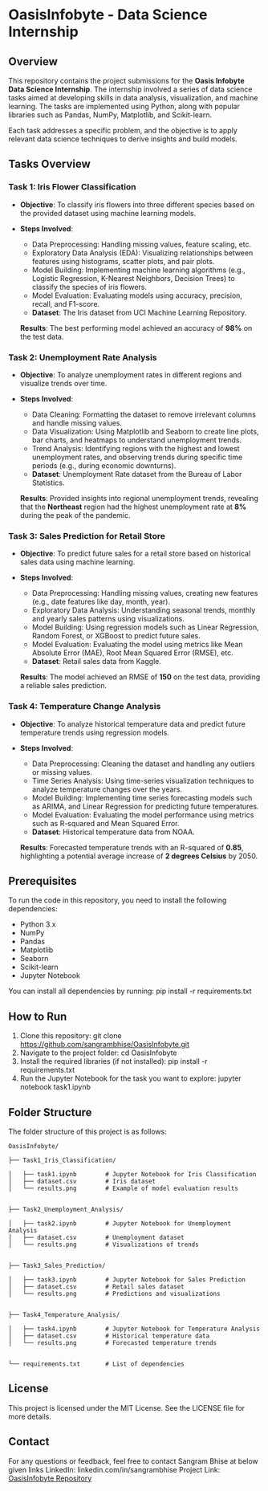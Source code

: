 # OasisInfobyte - Data Science Internship

## Overview
This repository contains the project submissions for the **Oasis Infobyte Data Science Internship**. The internship involved a series of data science tasks aimed at developing skills in data analysis, visualization, and machine learning. The tasks are implemented using Python, along with popular libraries such as Pandas, NumPy, Matplotlib, and Scikit-learn.

Each task addresses a specific problem, and the objective is to apply relevant data science techniques to derive insights and build models.

## Tasks Overview

### Task 1: Iris Flower Classification
- **Objective**: To classify iris flowers into three different species based on the provided dataset using machine learning models.
- **Steps Involved**:
  - Data Preprocessing: Handling missing values, feature scaling, etc.
  - Exploratory Data Analysis (EDA): Visualizing relationships between features using histograms, scatter plots, and pair plots.
  - Model Building: Implementing machine learning algorithms (e.g., Logistic Regression, K-Nearest Neighbors, Decision Trees) to classify the species of iris flowers.
  - Model Evaluation: Evaluating models using accuracy, precision, recall, and F1-score.
  - **Dataset**: The Iris dataset from UCI Machine Learning Repository.
  
  **Results**: The best performing model achieved an accuracy of **98%** on the test data.

### Task 2: Unemployment Rate Analysis
- **Objective**: To analyze unemployment rates in different regions and visualize trends over time.
- **Steps Involved**:
  - Data Cleaning: Formatting the dataset to remove irrelevant columns and handle missing values.
  - Data Visualization: Using Matplotlib and Seaborn to create line plots, bar charts, and heatmaps to understand unemployment trends.
  - Trend Analysis: Identifying regions with the highest and lowest unemployment rates, and observing trends during specific time periods (e.g., during economic downturns).
  - **Dataset**: Unemployment Rate dataset from the Bureau of Labor Statistics.
  
  **Results**: Provided insights into regional unemployment trends, revealing that the **Northeast** region had the highest unemployment rate at **8%** during the peak of the pandemic.

### Task 3: Sales Prediction for Retail Store
- **Objective**: To predict future sales for a retail store based on historical sales data using machine learning.
- **Steps Involved**:
  - Data Preprocessing: Handling missing values, creating new features (e.g., date features like day, month, year).
  - Exploratory Data Analysis: Understanding seasonal trends, monthly and yearly sales patterns using visualizations.
  - Model Building: Using regression models such as Linear Regression, Random Forest, or XGBoost to predict future sales.
  - Model Evaluation: Evaluating the model using metrics like Mean Absolute Error (MAE), Root Mean Squared Error (RMSE), etc.
  - **Dataset**: Retail sales data from Kaggle.
  
  **Results**: The model achieved an RMSE of **150** on the test data, providing a reliable sales prediction.

### Task 4: Temperature Change Analysis
- **Objective**: To analyze historical temperature data and predict future temperature trends using regression models.
- **Steps Involved**:
  - Data Preprocessing: Cleaning the dataset and handling any outliers or missing values.
  - Time Series Analysis: Using time-series visualization techniques to analyze temperature changes over the years.
  - Model Building: Implementing time series forecasting models such as ARIMA, and Linear Regression for predicting future temperatures.
  - Model Evaluation: Evaluating the model performance using metrics such as R-squared and Mean Squared Error.
  - **Dataset**: Historical temperature data from NOAA.
  
  **Results**: Forecasted temperature trends with an R-squared of **0.85**, highlighting a potential average increase of **2 degrees Celsius** by 2050.

## Prerequisites
To run the code in this repository, you need to install the following dependencies:

- Python 3.x
- NumPy
- Pandas
- Matplotlib
- Seaborn
- Scikit-learn
- Jupyter Notebook

You can install all dependencies by running:
pip install -r requirements.txt

## How to Run
1. Clone this repository:
git clone https://github.com/sangrambhise/OasisInfobyte.git
2. Navigate to the project folder:
cd OasisInfobyte
3. Install the required libraries (if not installed):
pip install -r requirements.txt
4. Run the Jupyter Notebook for the task you want to explore:
jupyter notebook task1.ipynb

## Folder Structure

The folder structure of this project is as follows:

```
OasisInfobyte/

├── Task1_Iris_Classification/

│   ├── task1.ipynb        # Jupyter Notebook for Iris Classification
│   ├── dataset.csv        # Iris dataset
│   └── results.png        # Example of model evaluation results


├── Task2_Unemployment_Analysis/

│   ├── task2.ipynb        # Jupyter Notebook for Unemployment Analysis
│   ├── dataset.csv        # Unemployment dataset
│   └── results.png        # Visualizations of trends


├── Task3_Sales_Prediction/

│   ├── task3.ipynb        # Jupyter Notebook for Sales Prediction
│   ├── dataset.csv        # Retail sales dataset
│   └── results.png        # Predictions and visualizations


├── Task4_Temperature_Analysis/

│   ├── task4.ipynb        # Jupyter Notebook for Temperature Analysis
│   ├── dataset.csv        # Historical temperature data
│   └── results.png        # Forecasted temperature trends


└── requirements.txt       # List of dependencies
```

## License
This project is licensed under the MIT License. See the LICENSE file for more details.

## Contact
For any questions or feedback, feel free to contact Sangram Bhise at below given links
LinkedIn: linkedin.com/in/sangrambhise
Project Link: [OasisInfobyte Repository](https://github.com/sangrambhise/Weather-Website)
